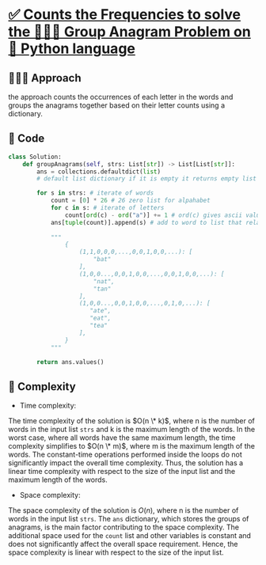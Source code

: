 # [✅ Counts the Frequencies to solve the 🧑🏻‍💻 Group Anagram Problem on 🐍 Python language](https://leetcode.com/problems/group-anagrams/solutions/3587269/counts-the-frequencies-to-solve-the-group-anagram-problem-on-python-language/)

## 🧑🏻‍💻 Approach
<!-- Describe your approach to solving the problem. -->
the approach counts the occurrences of each letter in the words and groups the anagrams together based on their letter counts using a dictionary.

## 🔐 Code

``` python
class Solution:
    def groupAnagrams(self, strs: List[str]) -> List[List[str]]:
        ans = collections.defaultdict(list) 
        # default list dictionary if it is empty it returns empty list

        for s in strs: # iterate of words
            count = [0] * 26 # 26 zero list for alpahabet
            for c in s: # iterate of letters
                count[ord(c) - ord("a")] += 1 # ord(c) gives ascii value 
            ans[tuple(count)].append(s) # add to word to list that related with key ()whic is count list)
           
            """
                {
                    (1,1,0,0,0,...,0,0,1,0,0,...): [
                        "bat"
                    ],
                    (1,0,0...,0,0,1,0,0,...,0,0,1,0,0,...): [
                        "nat",
                        "tan"
                    ],
                    (1,0,0...,0,0,1,0,0,...,0,1,0,...): [
                       "ate",
                       "eat",
                       "tea"
                    ],
                }
            """

        return ans.values()
```

## 🧩 Complexity

- Time complexity:
<!-- Add your time complexity here, e.g. $O(n)$ -->
The time complexity of the solution is $O(n \* k)$, where n is the number of words in the input list `strs` and k is the maximum length of the words. In the worst case, where all words have the same maximum length, the time complexity simplifies to $O(n \* m)$, where m is the maximum length of the words. The constant-time operations performed inside the loops do not significantly impact the overall time complexity. Thus, the solution has a linear time complexity with respect to the size of the input list and the maximum length of the words.

- Space complexity:
<!-- Add your space complexity here, e.g. $O(n)$ -->
The space complexity of the solution is $O(n)$, where n is the number of words in the input list `strs`. The `ans` dictionary, which stores the groups of anagrams, is the main factor contributing to the space complexity. The additional space used for the `count` list and other variables is constant and does not significantly affect the overall space requirement. Hence, the space complexity is linear with respect to the size of the input list.
